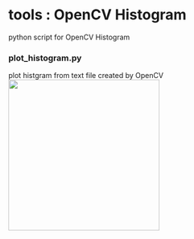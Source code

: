 tools : OpenCV Histogram
===============

python script for OpenCV Histogram <br/>

### plot_histogram.py
plot histgram from text file created by OpenCV <br/>
<image src="https://raw.githubusercontent.com/ohwada/MAC_cpp_Samples/master/OpenCVーHistogram/result/baboon_256_hist_plot.png" width="300" /><br/>

